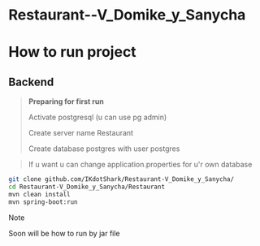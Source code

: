 # Restaurant--V_Domike_y_Sanycha

# How to run project
## Backend
> **Preparing for first run**
> 
> Activate postgresql (u can use pg admin)
>
> Create server name Restaurant
>
> Create database postgres with user postgres

> If u want u can change application.properties for u'r own database


```bash
git clone github.com/IKdotShark/Restaurant-V_Domike_y_Sanycha/
cd Restaurant-V_Domike_y_Sanycha/Restaurant
mvn clean install
mvn spring-boot:run
```

> [!Note]
> Soon will be how to run by jar file
